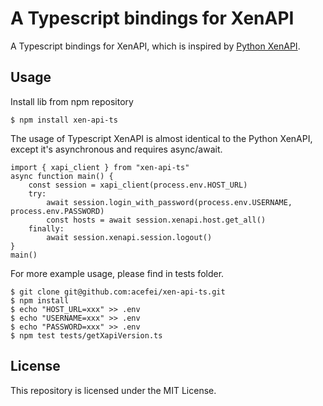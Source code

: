 # A Typescript bindings for XenAPI
A Typescript bindings for XenAPI, which is inspired by [Python XenAPI](https://xapi-project.github.io/xen-api/usage.html).

## Usage
Install lib from npm repository
```
$ npm install xen-api-ts
```

The usage of Typescript XenAPI is almost identical to the Python XenAPI, except it's asynchronous and requires async/await.
```
import { xapi_client } from "xen-api-ts"
async function main() {
    const session = xapi_client(process.env.HOST_URL)
    try:
        await session.login_with_password(process.env.USERNAME, process.env.PASSWORD)
        const hosts = await session.xenapi.host.get_all()
    finally:
        await session.xenapi.session.logout()
}
main()
```

For more example usage, please find in tests folder.
```
$ git clone git@github.com:acefei/xen-api-ts.git
$ npm install
$ echo "HOST_URL=xxx" >> .env
$ echo "USERNAME=xxx" >> .env
$ echo "PASSWORD=xxx" >> .env
$ npm test tests/getXapiVersion.ts
```

## License
This repository is licensed under the MIT License.
